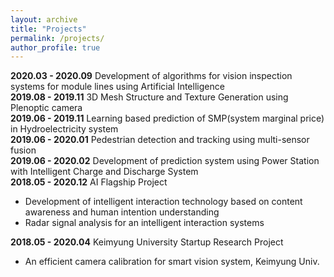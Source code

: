 ```yaml
---
layout: archive
title: "Projects"
permalink: /projects/
author_profile: true
---
```


__2020.03 - 2020.09__ Development of algorithms for vision inspection systems for module lines using Artificial Intelligence  
__2019.08 - 2019.11__ 3D Mesh Structure and Texture Generation using Plenoptic camera  
__2019.06 - 2019.11__ Learning based prediction of SMP(system marginal price) in Hydroelectricity system  
__2019.06 - 2020.01__ Pedestrian detection and tracking using multi-sensor fusion  
__2019.06 - 2020.02__ Development of prediction system using Power Station with Intelligent Charge and Discharge System  
__2018.05 - 2020.12__ AI Flagship Project  
+ Development of intelligent interaction technology based on content awareness and human intention understanding  
+ Radar signal analysis for an intelligent interaction systems  

__2018.05 - 2020.04__ Keimyung University Startup Research Project  
+ An efficient camera calibration for smart vision system, Keimyung Univ.  
